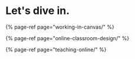 # Let's dive in.

{% page-ref page="working-in-canvas/" %}

{% page-ref page="online-classroom-design/" %}

{% page-ref page="teaching-online/" %}







